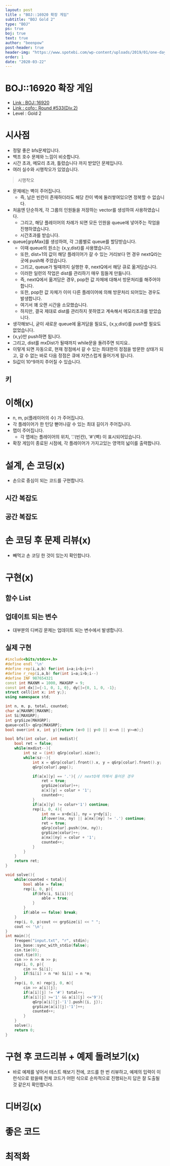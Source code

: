 ```yaml
---
layout: post
title : "BOJ::16920 확장 게임"
subtitle: "BOJ Gold 2"
type: "BOJ"
ps: true
boj: true
text: true
author: "beenpow"
post-header: true
header-img: "https://www.spotebi.com/wp-content/uploads/2019/01/one-day-day-one-workout-motivation-spotebi.jpg"
order: 1
date: "2020-03-22"
---
```


# BOJ::16920 확장 게임
- [Link : BOJ::16920](https://www.acmicpc.net/problem/16920)
- [Link : cofo:: Round #533(Div.2)](https://codeforces.com/blog/entry/64664)
- Level : Gold 2

# 시사점
- 정말 좋은 bfs문제입니다.
- 백조 호수 문제와 느낌이 비슷합니다.
- 시간 초과, 메모리 초과, 틀렸습니다 까지 받았던 문제입니다.
- 여러 실수와 시행착오가 있었습니다.

> 시행착오
- 문제에는 벽이 주어집니다.
  - 즉, 남은 빈칸이 존재하더라도 해당 칸이 벽에 둘러쌓여있으면 정복할 수 없습니다.
- 처음엔 단순하게, 각 그룹의 인원들을 저장하는 vector를 생성하여 사용하였습니다.
  - 그리고, 해당 플레이어의 차례가 되면 모든 인원을 queue에 넣어주는 작업을 진행하였습니다.
  - 시간초과를 받습니다.
- queue[grpMax]를 생성하여, 각 그룹별로 queue를 할당받습니다.
  - 이때 queue의 원소는 {x,y,dist}를 사용했습니다.
  - 또한, dist+1의 값이 해당 플레이어가 갈 수 있는 거리보다 먼 경우 nextQ라는 곳에 push해
    주었습니다.
  - 그리고, queue가 빌때까지 실행한 후, nextQ에서 해당 큐로 옮겨담습니다.
  - 이러한 일련의 작업은 dist를 관리하기 매우 힘들게 만듦니다.
  - 즉, nextQ에서 옮겨담은 경우, pop한 값 자체에 대해서 방문처리를 해주어야 합니다.
  - 또한, pop한 값 자체가 이미 다른 플레이어에 의해 방문처리 되어있는 경우도 발생합니다.
  - 여기서 꽤 오랜 시간을 소모했습니다.
  - 하지만, 결국 제대로 dist를 관리하지 못하였고 계속해서 메모리초과를 받았습니다.
- 생각해보니, 굳이 새로운 queue에 옮겨담을 필요도, {x,y,dist}를 push할 필요도 없었습니다.
- {x,y}만 push하면 됩니다.
- 그리고, dist를 mxDist가 될때까지 while문을 돌려주면 되지요..
- 이렇게 되면 자동으로, 현재 정점에서 갈 수 있는 최대한의 정점을 방문한 상태가 되고, 갈 수 없는 바로
  다음 정점은 큐에 자연스럽게 들어가게 됩니다.
- Si값이 10^9까지 주어질 수 있습니다.

## 키

# 이해(x)
- n, m, p(플레이어의 수) 가 주어집니다.
- 각 플레이어가 한 턴당 뻗어나갈 수 있는 최대 길이가 주어집니다.
- 맵이 주어집니다.
  - 각 맵에는 플레이어의 위치, '.'(빈칸), '#'(벽) 이 표시되어있습니다.
- 확장 게임이 종료된 시점에, 각 플레이어가 가지고있는 영역의 넓이를 출력합니다.

# 설계, 손 코딩(x)
- 손으로 중심이 되는 코드를 구현합니다.

## 시간 복잡도

## 공간 복잡도

# 손 코딩 후 문제 리뷰(x)
- 빼먹고 손 코딩 한 것이 있는지 확인합니다.

# 구현(x)

## 함수 List 

## 업데이트 되는 변수
- 대부분의 디버깅 문제는 업데이트 되는 변수에서 발생합니다.

## 실제 구현 

```cpp
#include<bits/stdc++.h>
#define endl '\n'
#define rep(i,a,b) for(int i=a;i<b;i++)
#define r_rep(i,a,b) for(int i=a;i>b;i--)
#define INF 987654321
const int MAXNM = 1000, MAXGRP = 9;
const int dx[]={-1, 0, 1, 0}, dy[]={0, 1, 0, -1};
struct cell{int x; int y;};
using namespace std;

int n, m, p, total, counted;
char a[MAXNM][MAXNM];
int Si[MAXGRP];
int grpSize[MAXGRP];
queue<cell> qGrp[MAXGRP];
bool over(int x, int y){return (x<0 || y<0 || x>=n || y>=m);}

bool bfs(int colur, int mxdist){
    bool ret = false;
    while(mxdist--){
        int sz = (int) qGrp[colur].size();
        while(sz--){
            int x = qGrp[colur].front().x, y = qGrp[colur].front().y;
            qGrp[colur].pop();

            if(a[x][y] == '.'){ // nextQ에 의해서 들어온 경우
                ret = true;
                grpSize[colur]++;
                a[x][y] = colur + '1';
                counted++;
            }
            if(a[x][y] != colur+'1') continue;
            rep(i, 0, 4){
                int nx = x+dx[i], ny = y+dy[i];
                if(over(nx, ny) || a[nx][ny] != '.') continue;
                ret = true;
                qGrp[colur].push({nx, ny});
                grpSize[colur]++;
                a[nx][ny] = colur + '1';
                counted++;
            }
        }
    }
    return ret;
}

void solve(){
    while(counted < total){
        bool able = false;
        rep(i, 0, p){
            if(bfs(i, Si[i])){
                able = true;
            }
        }
        if(able == false) break;
    }
    rep(i, 0, p)cout << grpSize[i] << " ";
    cout << '\n';
}
int main(){
    freopen("input.txt", "r", stdin);
    ios_base::sync_with_stdio(false);
    cin.tie(0);
    cout.tie(0);
    cin >> n >> m >> p;
    rep(i, 0, p){
        cin >> Si[i];
        if(Si[i] > n *m) Si[i] = n *m;
    }
    rep(i, 0, n) rep(j, 0, m){
        cin >> a[i][j];
        if(a[i][j] != '#') total++;
        if(a[i][j] >='1' && a[i][j] <='9'){
            qGrp[a[i][j]-'1'].push({i, j});
            grpSize[a[i][j]-'1']++;
            counted++;
        }
    }
    solve();
    return 0;
}
```

# 구현 후 코드리뷰 + 예제 돌려보기(x)
- 바로 예제를 넣어서 테스트 해보기 전에, 코드를 한 번 리뷰하고, 예제의 입력이 이런식으로 왔을때
  전체 코드가 어떤 식으로 순차적으로 진행되는지 답은 잘 도출될 것 같은지 확인합니다.

# 디버깅(x)

# 좋은 코드

# 최적화
